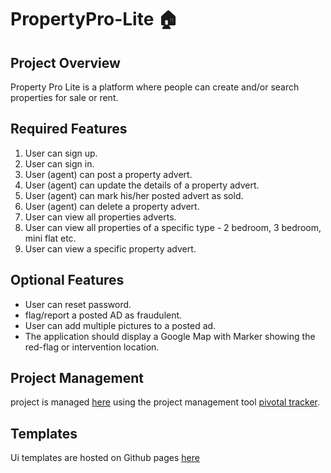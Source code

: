  # PropertyPro-Lite :house:

## Project Overview
Property Pro Lite is a platform where people can create and/or search properties for sale or rent.

## Required Features
1. User can sign up.
2. User can sign in.
3. User (agent) can post a property advert.
4. User (agent) can update the details of a property advert.
5. User (agent) can mark his/her posted advert as sold.
6. User (agent) can delete a property advert.
7. User can view all properties adverts.
8. User can view all properties of a specific type - 2 bedroom, 3 bedroom, mini flat etc.
9. User can view a specific property advert.

## Optional Features
* User can reset password.
* flag/report a posted AD as fraudulent.
* User can add multiple pictures to a posted ad.
* The application should display a Google Map with Marker showing the red-flag or
intervention location.

## Project Management
project is managed [here](https://www.pivotaltracker.com/n/projects/2354807) using the project management tool [pivotal tracker](www.pivotaltracler.com).

## Templates 
Ui templates are hosted on Github pages [here](https://evansinho.github.io/PropertyPro-Lite/UI/)
